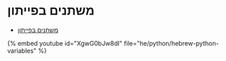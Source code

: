 # משתנים בפייתון

* [ משתנים בפייתון](https://code-maven.com/slides/python/variables)

{% embed youtube id="XgwG0bJw8dI" file="he/python/hebrew-python-variables" %}

